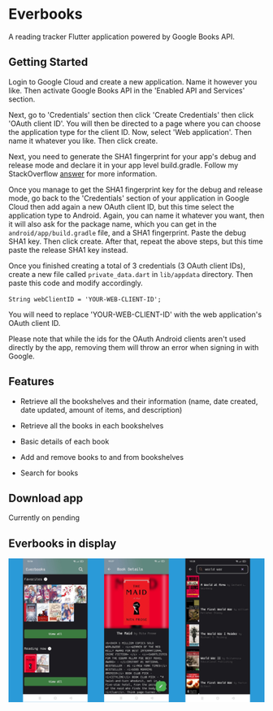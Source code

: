 # Everbooks

A reading tracker Flutter application powered by Google Books API. 

## Getting Started

Login to Google Cloud and create a new application. Name it however you like. Then activate Google Books API in the 'Enabled API and Services' section.

Next, go to 'Credentials' section then click 'Create Credentials' then click 'OAuth client ID'. You will then be directed to a page where you can choose the application type for the client ID. Now, select 'Web application'. Then name it whatever you like. Then click create.

Next, you need to generate the SHA1 fingerprint for your app's debug and release mode and declare it in your app level build.gradle. Follow my StackOverflow [answer]("https://stackoverflow.com/questions/77748198/flutter-firebase-google-sign-in-error-i-flutter-5171-platformexceptionsi/77749581#77749581") for more information.

Once you manage to get the SHA1 fingerprint key for the debug and release mode, go back to the 'Credentials' section of your application in Google Cloud then add again a new OAuth client ID, but this time select the application type to Android. Again, you can name it whatever you want, then it will also ask for the package name, which you can get in the `android/app/build.gradle` file, and a SHA1 fingerprint. Paste the debug SHA1 key. Then click create. After that, repeat the above steps, but this time paste the release SHA1 key instead.

Once you finished creating a total of 3 credentials (3 OAuth client IDs), create a new file called `private_data.dart` in `lib/appdata` directory. Then paste this code and modify accordingly.

`String webClientID = 'YOUR-WEB-CLIENT-ID';`

You will need to replace 'YOUR-WEB-CLIENT-ID' with the web application's OAuth client ID.

Please note that while the ids for the OAuth Android clients aren't used directly by the app, removing them will throw an error when signing in with Google.

## Features

* Retrieve all the bookshelves and their information (name, date created, date updated, amount of items, and description)

* Retrieve all the books in each bookshelves

* Basic details of each book

* Add and remove books to and from bookshelves

* Search for books

## Download app

Currently on pending

## Everbooks in display

![Everbooks demo 1](https://github.com/joec05/files/blob/main/gbook_client/demo_1.png?raw=true "Everbooks demo 1")
